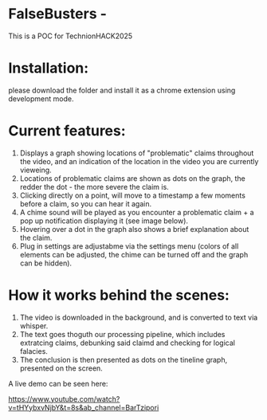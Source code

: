 # FalseBusters - 
This is a POC for TechnionHACK2025 

# Installation:

please download the folder and install it as a chrome extension using development mode.

# Current features:

1. Displays a graph showing locations of "problematic" claims throughout the video, and an indication of the location in the video you are currently vieweing.
2. Locations of problematic claims are shown as dots on the graph, the redder the dot - the more severe the claim is.
3. Clicking directly on a point, will move to a timestamp a few moments before a claim, so you can hear it again.
4. A chime sound will be played as you encounter a problematic claim + a pop up notification displaying it (see image below).
5. Hovering over a dot in the graph also shows a brief explanation about the claim.
6. Plug in settings are adjustabme via the settings menu (colors of all elements can be adjusted, the chime can be turned off and the graph can be hidden).

# How it works behind the scenes:
1. The video is downloaded in the background, and is converted to text via whisper.
2. The text goes thoguth our processing pipeline, which includes extratcing claims, debunking said claimd and checking for logical falacies.
3. The conclusion is then presented as dots on the tineline graph, presented on the screen.


A live demo can be seen here:

https://www.youtube.com/watch?v=tHYybxvNjbY&t=8s&ab_channel=BarTzipori

